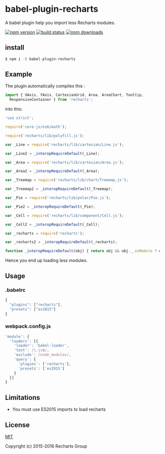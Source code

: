# babel-plugin-recharts

A babel plugin help you import less Recharts modules.

[![npm version](https://badge.fury.io/js/babel-plugin-recharts.png)](https://badge.fury.io/js/babel-plugin-recharts)
[![build status](https://travis-ci.org/recharts/babel-plugin-recharts.svg)](https://travis-ci.org/recharts/babel-plugin-recharts)
[![npm downloads](https://img.shields.io/npm/dt/babel-plugin-recharts.svg?style=flat-square)](https://www.npmjs.com/package/babel-plugin-recharts)

## install

```sh
$ npm i -D babel-plugin-recharts
```

## Example

The plugin automatically compiles this :

```jsx
import { XAxis, YAxis, CartesianGrid, Area, AreaChart, Tooltip,
  ResponsiveContainer } from 'recharts';
```

into this: 

```js
'use strict';

require('core-js/es6/math');

require('recharts/lib/polyfill.js');

var _Line = require('recharts/lib/cartesian/Line.js');

var _Line2 = _interopRequireDefault(_Line);

var _Area = require('recharts/lib/cartesian/Area.js');

var _Area2 = _interopRequireDefault(_Area);

var _Treemap = require('recharts/lib/chart/Treemap.js');

var _Treemap2 = _interopRequireDefault(_Treemap);

var _Pie = require('recharts/lib/polar/Pie.js');

var _Pie2 = _interopRequireDefault(_Pie);

var _Cell = require('recharts/lib/component/Cell.js');

var _Cell2 = _interopRequireDefault(_Cell);

var _recharts = require('recharts');

var _recharts2 = _interopRequireDefault(_recharts);

function _interopRequireDefault(obj) { return obj && obj.__esModule ? obj : { default: obj }; }

```

Hence you end up loading less modules.

## Usage

### .babelrc

```js
{
  "plugins": ["recharts"],
  "presets": ["es2015"]
}
```


### webpack.config.js

```js
'module': {
  'loaders': [{
    'loader': 'babel-loader',
    'test': /\.js$/,
    'exclude': /node_modules/,
    'query': {
      'plugins': ['recharts'],
      'presets': ['es2015']
    }
  }]
}
```

## Limitations

* You must use ES2015 imports to load recharts

## License

[MIT](http://opensource.org/licenses/MIT)

Copyright (c) 2015-2016 Recharts Group
